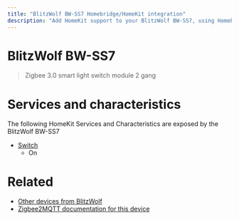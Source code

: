 ```yaml
---
title: "BlitzWolf BW-SS7 Homebridge/HomeKit integration"
description: "Add HomeKit support to your BlitzWolf BW-SS7, using Homebridge, Zigbee2MQTT and homebridge-z2m."
---
```

<!---
This file has been GENERATED using src/docgen/docgen.ts
DO NOT EDIT THIS FILE MANUALLY!
-->
# BlitzWolf BW-SS7
> Zigbee 3.0 smart light switch module 2 gang


# Services and characteristics
The following HomeKit Services and Characteristics are exposed by
the BlitzWolf BW-SS7

* [Switch](../../switch.md)
  * On


# Related
* [Other devices from BlitzWolf](../index.md#blitzwolf)
* [Zigbee2MQTT documentation for this device](https://www.zigbee2mqtt.io/devices/BW-SS7.html)